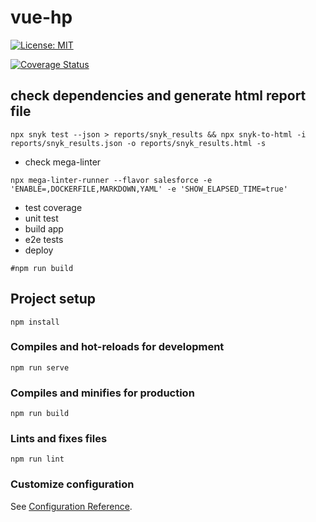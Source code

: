 # vue-hp

[![License: MIT](https://img.shields.io/badge/License-MIT-yellow.svg)](https://opensource.org/licenses/MIT)

<p align="center">
</p>
  <a href="https://codecov.io/github/vuejs/vue?branch=dev"><img src="https://img.shields.io/codecov/c/github/vuejs/vue/dev.svg?sanitize=true" alt="Coverage Status"></a>
  <!--
  <a href="https://circleci.com/gh/vuejs/vue/tree/dev"><img src="https://img.shields.io/circleci/project/github/vuejs/vue/dev.svg?sanitize=true" alt="Build Status"></a>
  <a href="https://npmcharts.com/compare/vue?minimal=true"><img src="https://img.shields.io/npm/dm/vue.svg?sanitize=true" alt="Downloads"></a>
  <a href="https://www.npmjs.com/package/vue"><img src="https://img.shields.io/npm/v/vue.svg?sanitize=true" alt="Version"></a>
  <a href="https://www.npmjs.com/package/vue"><img src="https://img.shields.io/npm/l/vue.svg?sanitize=true" alt="License"></a>
  <a href="https://chat.vuejs.org/"><img src="https://img.shields.io/badge/chat-on%20discord-7289da.svg?sanitize=true" alt="Chat"></a>
  -->


## check dependencies and generate html report file
```
npx snyk test --json > reports/snyk_results && npx snyk-to-html -i reports/snyk_results.json -o reports/snyk_results.html -s
```
- check mega-linter
```
npx mega-linter-runner --flavor salesforce -e 'ENABLE=,DOCKERFILE,MARKDOWN,YAML' -e 'SHOW_ELAPSED_TIME=true'
```
- test coverage
- unit test
- build app
- e2e tests
- deploy

```
#npm run build
```

## Project setup
```
npm install
```

### Compiles and hot-reloads for development
```
npm run serve
```

### Compiles and minifies for production
```
npm run build
```

### Lints and fixes files
```
npm run lint
```

### Customize configuration
See [Configuration Reference](https://cli.vuejs.org/config/).
